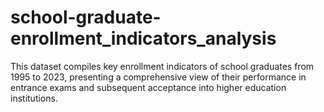 # school-graduate-enrollment_indicators_analysis
This dataset compiles key enrollment indicators of school graduates from 1995 to 2023, presenting a comprehensive view of their performance in entrance exams and subsequent acceptance into higher education institutions.
